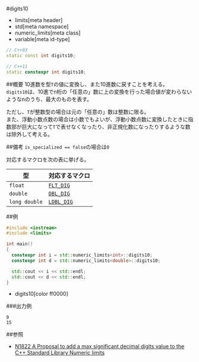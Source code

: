 #digits10
* limits[meta header]
* std[meta namespace]
* numeric_limits[meta class]
* variable[meta id-type]

```cpp
// C++03
static const int digits10;

// C++11
static constexpr int digits10;
```

##概要
10進数を型`T`の値に変換し、また10進数に戻すことを考える。  
`digits10`は、10進でn桁の「任意の」数に上の変換を行った場合値が変わらないようなnのうち、最大のものを表す。


ただし、`T`が整数型の場合は元の「任意の」数は整数に限る。  
また、浮動小数点数の場合は小数でもよいが、浮動小数点数に変換したときに指数部が巨大になって`T`で表せなくなったり、非正規化数になったりするような数は除外して考える。


##備考
`is_specialized == false`の場合は`0`

対応するマクロを次の表に挙げる。

| 型            | 対応するマクロ                              |
|---------------|---------------------------------------------|
| `float`       | [`FLT_DIG`](/reference/cfloat/flt_dig.md)   |
| `double`      | [`DBL_DIG`](/reference/cfloat/dbl_dig.md)   |
| `long double` | [`LDBL_DIG`](/reference/cfloat/ldbl_dig.md) |


##例
```cpp
#include <iostream>
#include <limits>

int main()
{
  constexpr int i = std::numeric_limits<int>::digits10;
  constexpr int d = std::numeric_limits<double>::digits10;

  std::cout << i << std::endl;
  std::cout << d << std::endl;
}
```
* digits10[color ff0000]

###出力例
```
9
15
```


##参照
- [N1822 A Proposal to add a max significant decimal digits value to the C++ Standard Library Numeric limits](http://www.open-std.org/jtc1/sc22/wg21/docs/papers/2005/n1822.pdf)

